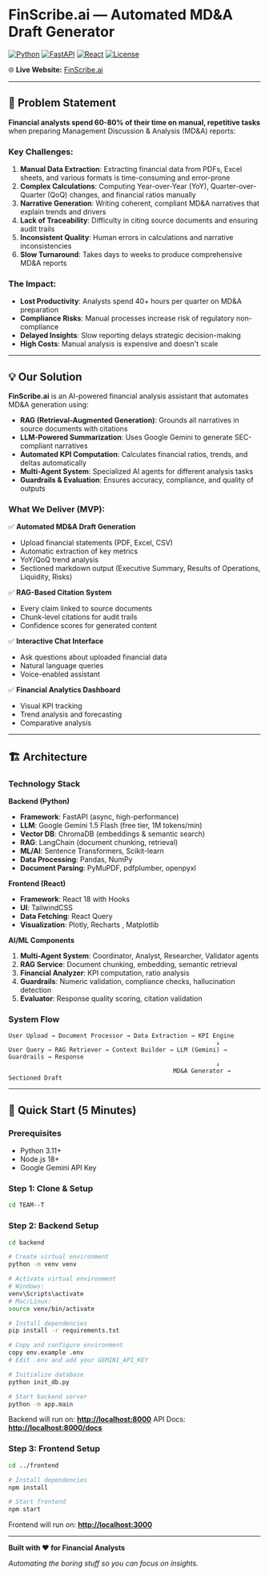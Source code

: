# FinScribe.ai — Automated MD&A Draft Generator

[![Python](https://img.shields.io/badge/Python-3.11+-blue.svg)](https://www.python.org/downloads/)
[![FastAPI](https://img.shields.io/badge/FastAPI-0.109-green.svg)](https://fastapi.tiangolo.com/)
[![React](https://img.shields.io/badge/React-18.0-blue.svg)](https://reactjs.org/)
[![License](https://img.shields.io/badge/License-MIT-yellow.svg)](LICENSE)

🌐 **Live Website:** [FinScribe.ai](https://finscribe-ai-0c6xvfms.sites.blink.new/)

---

## 🎯 Problem Statement

**Financial analysts spend 60-80% of their time on manual, repetitive tasks** when preparing Management Discussion & Analysis (MD&A) reports:

### Key Challenges:

1. **Manual Data Extraction**: Extracting financial data from PDFs, Excel sheets, and various formats is time-consuming and error-prone
2. **Complex Calculations**: Computing Year-over-Year (YoY), Quarter-over-Quarter (QoQ) changes, and financial ratios manually
3. **Narrative Generation**: Writing coherent, compliant MD&A narratives that explain trends and drivers
4. **Lack of Traceability**: Difficulty in citing source documents and ensuring audit trails
5. **Inconsistent Quality**: Human errors in calculations and narrative inconsistencies
6. **Slow Turnaround**: Takes days to weeks to produce comprehensive MD&A reports

### The Impact:

* **Lost Productivity**: Analysts spend 40+ hours per quarter on MD&A preparation
* **Compliance Risks**: Manual processes increase risk of regulatory non-compliance
* **Delayed Insights**: Slow reporting delays strategic decision-making
* **High Costs**: Manual analysis is expensive and doesn't scale

---

## 💡 Our Solution

**FinScribe.ai** is an AI-powered financial analysis assistant that automates MD&A generation using:

* **RAG (Retrieval-Augmented Generation)**: Grounds all narratives in source documents with citations
* **LLM-Powered Summarization**: Uses Google Gemini to generate SEC-compliant narratives
* **Automated KPI Computation**: Calculates financial ratios, trends, and deltas automatically
* **Multi-Agent System**: Specialized AI agents for different analysis tasks
* **Guardrails & Evaluation**: Ensures accuracy, compliance, and quality of outputs

### What We Deliver (MVP):

✅ **Automated MD&A Draft Generation**

* Upload financial statements (PDF, Excel, CSV)
* Automatic extraction of key metrics
* YoY/QoQ trend analysis
* Sectioned markdown output (Executive Summary, Results of Operations, Liquidity, Risks)

✅ **RAG-Based Citation System**

* Every claim linked to source documents
* Chunk-level citations for audit trails
* Confidence scores for generated content

✅ **Interactive Chat Interface**

* Ask questions about uploaded financial data
* Natural language queries
* Voice-enabled assistant

✅ **Financial Analytics Dashboard**

* Visual KPI tracking
* Trend analysis and forecasting
* Comparative analysis

---

## 🏗️ Architecture

### Technology Stack

**Backend (Python)**

* **Framework**: FastAPI (async, high-performance)
* **LLM**: Google Gemini 1.5 Flash (free tier, 1M tokens/min)
* **Vector DB**: ChromaDB (embeddings & semantic search)
* **RAG**: LangChain (document chunking, retrieval)
* **ML/AI**: Sentence Transformers, Scikit-learn
* **Data Processing**: Pandas, NumPy
* **Document Parsing**: PyMuPDF, pdfplumber, openpyxl

**Frontend (React)**

* **Framework**: React 18 with Hooks
* **UI**: TailwindCSS
* **Data Fetching**: React Query
* **Visualization**: Plotly, Recharts , Matplotlib

**AI/ML Components**

1. **Multi-Agent System**: Coordinator, Analyst, Researcher, Validator agents
2. **RAG Service**: Document chunking, embedding, semantic retrieval
3. **Financial Analyzer**: KPI computation, ratio analysis
4. **Guardrails**: Numeric validation, compliance checks, hallucination detection
5. **Evaluator**: Response quality scoring, citation validation

### System Flow

```
User Upload → Document Processor → Data Extraction → KPI Engine
                                                          ↓
User Query → RAG Retriever → Context Builder → LLM (Gemini) → Guardrails → Response
                                                          ↓
                                              MD&A Generator → Sectioned Draft
```

---

## 🚀 Quick Start (5 Minutes)

### Prerequisites

* Python 3.11+
* Node.js 18+
* Google Gemini API Key 

### Step 1: Clone & Setup

```bash
cd TEAM--T
```

### Step 2: Backend Setup

```bash
cd backend

# Create virtual environment
python -m venv venv

# Activate virtual environment
# Windows:
venv\Scripts\activate
# Mac/Linux:
source venv/bin/activate

# Install dependencies
pip install -r requirements.txt

# Copy and configure environment
copy env.example .env
# Edit .env and add your GEMINI_API_KEY

# Initialize database
python init_db.py

# Start backend server
python -m app.main
```

Backend will run on: **[http://localhost:8000](http://localhost:8000)**
API Docs: **[http://localhost:8000/docs](http://localhost:8000/docs)**

### Step 3: Frontend Setup

```bash
cd ../frontend

# Install dependencies
npm install

# Start frontend
npm start
```

Frontend will run on: **[http://localhost:3000](http://localhost:3000)**

---

**Built with ❤️ for Financial Analysts**

*Automating the boring stuff so you can focus on insights.*
